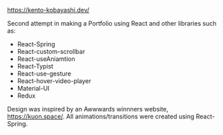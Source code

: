 https://kento-kobayashi.dev/

Second attempt in making a Portfolio using React and other libraries such as: 
- React-Spring
- React-custom-scrollbar
- React-useAniamtion
- React-Typist
- React-use-gesture
- React-hover-video-player
- Material-UI
- Redux

Design was inspired by an Awwwards winnners website, https://kuon.space/. All animations/transitions were created using React-Spring.
